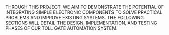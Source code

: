 THROUGH THIS PROJECT, WE AIM TO DEMONSTRATE THE POTENTIAL OF INTEGRATING SIMPLE ELECTRONIC
COMPONENTS TO SOLVE PRACTICAL PROBLEMS AND IMPROVE EXISTING SYSTEMS. THE FOLLOWING SECTIONS WILL
DETAIL THE DESIGN, IMPLEMENTATION, AND TESTING PHASES OF OUR TOLL GATE AUTOMATION SYSTEM.
